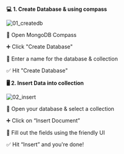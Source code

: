 
**💻 1. Create Database & using compass**

![01_createdb](https://github.com/user-attachments/assets/c46277ea-77ed-47a8-a7f0-cfbc8c415a56)

🧭 Open MongoDB Compass

➕ Click "Create Database"

📝 Enter a name for the database & collection

✅ Hit "Create Database"

**🖥️ 2. Insert Data into collection**

![02_insert](https://github.com/user-attachments/assets/83013938-8dfc-46a0-9e1b-5493218c6fab)


🧭 Open your database & select a collection

➕ Click on “Insert Document”

📝 Fill out the fields using the friendly UI

✅ Hit “Insert” and you're done!
